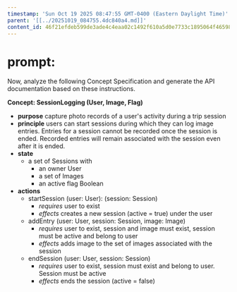 ```yaml
---
timestamp: 'Sun Oct 19 2025 08:47:55 GMT-0400 (Eastern Daylight Time)'
parent: '[[../20251019_084755.4dc840a4.md]]'
content_id: 46f21efdeb599de3ade4c4eaa02c1492f610a5d0e7733c1895064f4659893dab
---
```


# prompt:

Now, analyze the following Concept Specification and generate the API documentation based on these instructions.

**Concept: SessionLogging (User, Image, Flag)**

* **purpose** capture photo records of a user's activity during a trip session
* **principle** users can start sessions during which they can log image entries. Entries for a session cannot be recorded once the session is ended. Recorded entries will remain associated with the session even after it is ended.
* **state**
  * a set of Sessions with
    * an owner User
    * a set of Images
    * an active flag Boolean
* **actions**
  * startSession (user: User): (session: Session)
    * *requires* user to exist
    * *effects* creates a new session (active = true) under the user
  * addEntry (user: User, session: Session, image: Image)
    * *requires* user to exist, session and image must exist, session must be active and belong to user
    * *effects* adds image to the set of images associated with the session
  * endSession (user: User, session: Session)
    * *requires* user to exist, session must exist and belong to user. Session must be active
    * *effects* ends the session (active = false)
